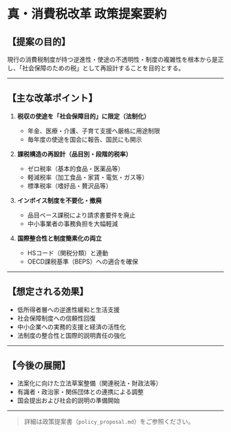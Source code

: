 # 真・消費税改革 政策提案要約

## 【提案の目的】
現行の消費税制度が持つ逆進性・使途の不透明性・制度の複雑性を根本から是正し、「社会保障のための税」として再設計することを目的とする。

---

## 【主な改革ポイント】

1. **税収の使途を「社会保障目的」に限定（法制化）**
   - 年金、医療・介護、子育て支援へ厳格に用途制限
   - 毎年度の使途を国会に報告、国民にも開示

2. **課税構造の再設計（品目別・段階的税率）**
   - ゼロ税率（基本的食品・医薬品等）
   - 軽減税率（加工食品・家賃・電気・ガス等）
   - 標準税率（嗜好品・贅沢品等）

3. **インボイス制度を不要化・撤廃**
   - 品目ベース課税により請求書要件を廃止
   - 中小事業者の事務負担を大幅軽減

4. **国際整合性と制度簡素化の両立**
   - HSコード（関税分類）と連動
   - OECD課税基準（BEPS）への適合を確保

---

## 【想定される効果】

- 低所得者層への逆進性緩和と生活支援
- 社会保障制度への信頼性回復
- 中小企業への実務的支援と経済の活性化
- 法制度の整合性と国際的説明責任の強化

---

## 【今後の展開】

- 法案化に向けた立法草案整備（関連税法・財政法等）
- 有識者・政治家・関係団体との連携による調整
- 国会提出および社会的説明の準備開始

---

> 詳細は政策提案書（`policy_proposal.md`）をご参照ください。
